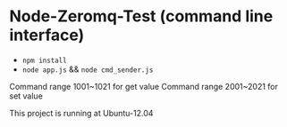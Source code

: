 Node-Zeromq-Test (command line interface)
==============

* `npm install`
* `node app.js` && `node cmd_sender.js`

Command range 1001~1021 for get value
Command range 2001~2021 for set value

This project is running at Ubuntu-12.04
